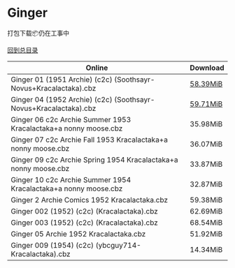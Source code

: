 # Ginger

打包下载📦仍在工事中

[回到总目录](/Catalogs.md)







Online | Download
--- | ---
Ginger 01 (1951 Archie) (c2c) (Soothsayr-Novus+Kracalactaka).cbz | [58.39MiB](https://pan.baidu.com/s/1b9YYse#list/path=%2FNovus%20-%20Week%20of%202017%20Q2%2FNovus%20-%20Week%20of%202017-04-12%2F%E3%82%B5%E3%82%A4%E3%82%AB%E3%82%A4%E3%82%AD%E3%82%B7%E3%82%A8%E3%82%B7%E3%82%AA%E3%82%BB%E3%82%AA%E3%82%AA%E3%82%B5%E3%82%A8%E3%82%BF%E3%82%BF%E3%82%BB%E3%82%B7%E3%82%A4%E3%82%B3%E3%82%AA%E3%82%B1%E3%82%AA%E3%82%AD%E3%82%A6%E3%82%A4%E3%82%BD%E3%82%B1%E3%82%A6%E3%82%B9%E3%82%B3%E3%82%AA&parentPath=%2FNovus%20-%20Week%20of%202017%20Q2)
Ginger 04 (1952 Archie) (c2c) (Soothsayr-Novus+Kracalactaka).cbz | [59.71MiB](https://pan.baidu.com/s/1slwT0zb#list/path=%2FNovus%20-%20Week%20of%202017%20Q2%2FNovus%20-%20Week%20of%202017-04-19%2F%E3%82%B3%E3%82%B5%E3%82%A6%E3%82%A8%E3%82%B5%E3%82%A4%E3%82%A2%E3%82%A2%E3%82%B9%E3%82%B5%E3%82%BF%E3%82%B7%E3%82%A8%E3%82%B3%E3%82%AB%E3%82%B9%E3%82%B9%E3%82%BF%E3%82%B7%E3%82%BF%E3%82%A2%E3%82%B3%E3%82%B1%E3%82%AF%E3%82%B3%E3%82%AF%E3%82%B5%E3%82%A6%E3%82%B7%E3%82%A4%E3%82%AF%E3%82%A2&parentPath=%2FNovus%20-%20Week%20of%202017%20Q2)
Ginger 06 c2c Archie Summer 1953 Kracalactaka+a nonny moose.cbz | 35.98MiB
Ginger 07 c2c Archie Fall 1953 Kracalactaka+a nonny moose.cbz | 36.07MiB
Ginger 09 c2c Archie Spring 1954 Kracalactaka+a nonny moose.cbz | 33.87MiB
Ginger 10 c2c Archie Summer 1954 Kracalactaka+a nonny moose.cbz | 32.87MiB
Ginger 2 Archie Comics 1952 Kracalactaka.cbz | 59.38MiB
Ginger 002 (1952) (c2c) (Kracalactaka).cbz | 62.69MiB
Ginger 003 (1952) (c2c) (Kracalactaka).cbz | 68.54MiB
Ginger 05 Archie 1952 Kracalactaka.cbz | 51.92MiB
Ginger 009 (1954) (c2c) (ybcguy714-Kracalactaka).cbz | 14.34MiB